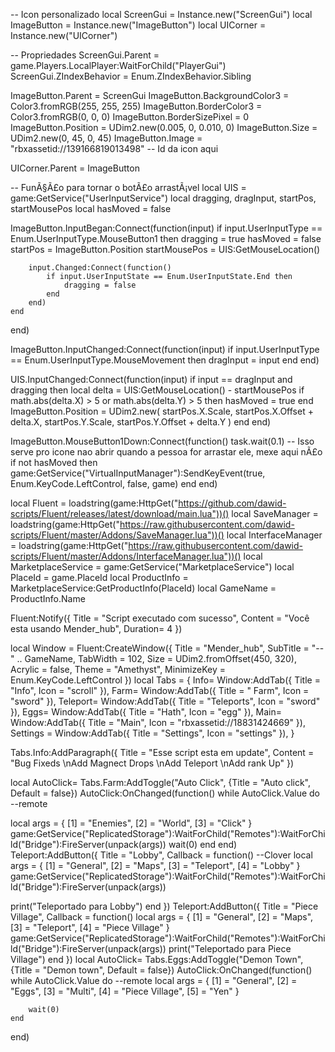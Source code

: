 -- Icon personalizado
local ScreenGui = Instance.new("ScreenGui")
local ImageButton = Instance.new("ImageButton")
local UICorner = Instance.new("UICorner")

-- Propriedades
ScreenGui.Parent = game.Players.LocalPlayer:WaitForChild("PlayerGui")
ScreenGui.ZIndexBehavior = Enum.ZIndexBehavior.Sibling

ImageButton.Parent = ScreenGui
ImageButton.BackgroundColor3 = Color3.fromRGB(255, 255, 255)
ImageButton.BorderColor3 = Color3.fromRGB(0, 0, 0)
ImageButton.BorderSizePixel = 0
ImageButton.Position = UDim2.new(0.005, 0, 0.010, 0)
ImageButton.Size = UDim2.new(0, 45, 0, 45)
ImageButton.Image = "rbxassetid://139166819013498" -- Id da icon aqui

UICorner.Parent = ImageButton

-- FunÃ§Ã£o para tornar o botÃ£o arrastÃ¡vel
local UIS = game:GetService("UserInputService")
local dragging, dragInput, startPos, startMousePos
local hasMoved = false

ImageButton.InputBegan:Connect(function(input)
    if input.UserInputType == Enum.UserInputType.MouseButton1 then
        dragging = true
        hasMoved = false
        startPos = ImageButton.Position
        startMousePos = UIS:GetMouseLocation()

        input.Changed:Connect(function()
            if input.UserInputState == Enum.UserInputState.End then
                dragging = false
            end
        end)
    end
end)

ImageButton.InputChanged:Connect(function(input)
    if input.UserInputType == Enum.UserInputType.MouseMovement then
        dragInput = input
    end
end)

UIS.InputChanged:Connect(function(input)
    if input == dragInput and dragging then
        local delta = UIS:GetMouseLocation() - startMousePos
        if math.abs(delta.X) > 5 or math.abs(delta.Y) > 5 then 
            hasMoved = true
        end
        ImageButton.Position = UDim2.new(
            startPos.X.Scale, startPos.X.Offset + delta.X,
            startPos.Y.Scale, startPos.Y.Offset + delta.Y
        )
    end
end)

ImageButton.MouseButton1Down:Connect(function()
    task.wait(0.1) -- Isso serve pro icone nao abrir quando a pessoa for arrastar ele, mexe aqui nÃ£o
    if not hasMoved then
        game:GetService("VirtualInputManager"):SendKeyEvent(true, Enum.KeyCode.LeftControl, false, game)
    end
end)

local Fluent = loadstring(game:HttpGet("https://github.com/dawid-scripts/Fluent/releases/latest/download/main.lua"))()
local SaveManager = loadstring(game:HttpGet("https://raw.githubusercontent.com/dawid-scripts/Fluent/master/Addons/SaveManager.lua"))()
local InterfaceManager = loadstring(game:HttpGet("https://raw.githubusercontent.com/dawid-scripts/Fluent/master/Addons/InterfaceManager.lua"))()
local MarketplaceService = game:GetService("MarketplaceService")
local PlaceId = game.PlaceId
local ProductInfo = MarketplaceService:GetProductInfo(PlaceId)
local GameName = ProductInfo.Name

Fluent:Notify({ Title = "Script executado com sucesso", Content = "Você esta usando Mender_hub",
Duration= 4 
})

local Window = Fluent:CreateWindow({
    Title = "Mender_hub",
    SubTitle = "-- " .. GameName,
    TabWidth = 102,
    Size = UDim2.fromOffset(450, 320),
    Acrylic = false,
    Theme = "Amethyst",
    MinimizeKey = Enum.KeyCode.LeftControl
})
local Tabs = {
    Info= Window:AddTab({ Title = "Info", Icon = "scroll" }),
    Farm= Window:AddTab({ Title = " Farm", Icon = "sword" }),
    Teleport= Window:AddTab({ Title = "Teleports", Icon = "sword" }),
    Eggs= Window:AddTab({ Title = "Hath", Icon = "egg" }),
    Main= Window:AddTab({ Title = "Main", Icon = "rbxassetid://18831424669" }),
    Settings = Window:AddTab({ Title = "Settings", Icon = "settings" }),
}

Tabs.Info:AddParagraph({
        Title = "Esse script esta em update",
        Content = "Bug Fixeds \nAdd Magnect Drops \nAdd Teleport \nAdd rank Up"
    })


local AutoClick= Tabs.Farm:AddToggle("Auto Click", {Title = "Auto click", Default = false})
AutoClick:OnChanged(function()
    while AutoClick.Value do
    --remote
    
local args = {
    [1] = "Enemies",
    [2] = "World",
    [3] = "Click"
}
game:GetService("ReplicatedStorage"):WaitForChild("Remotes"):WaitForChild("Bridge"):FireServer(unpack(args))
wait(0)
           end
end)
Teleport:AddButton({
    Title = "Lobby",
    Callback = function()
--Clover
local args = {
    [1] = "General",
    [2] = "Maps",
    [3] = "Teleport",
    [4] = "Lobby"
}
game:GetService("ReplicatedStorage"):WaitForChild("Remotes"):WaitForChild("Bridge"):FireServer(unpack(args))

print("Teleportado para Lobby")
    end
})
Teleport:AddButton({
    Title = "Piece Village",
    Callback = function()
local args = {
    [1] = "General",
    [2] = "Maps",
    [3] = "Teleport",
    [4] = "Piece Village"
}
game:GetService("ReplicatedStorage"):WaitForChild("Remotes"):WaitForChild("Bridge"):FireServer(unpack(args))
print("Teleportado para Piece Village")
    end
})
local AutoClick= Tabs.Eggs:AddToggle("Demon Town", {Title = "Demon town", Default = false})
AutoClick:OnChanged(function()
    while AutoClick.Value do
--remote
local args = {
    [1] = "General",
    [2] = "Eggs",
    [3] = "Multi",
    [4] = "Piece Village",
    [5] = "Yen"
}

        wait(0)
    end
end)
